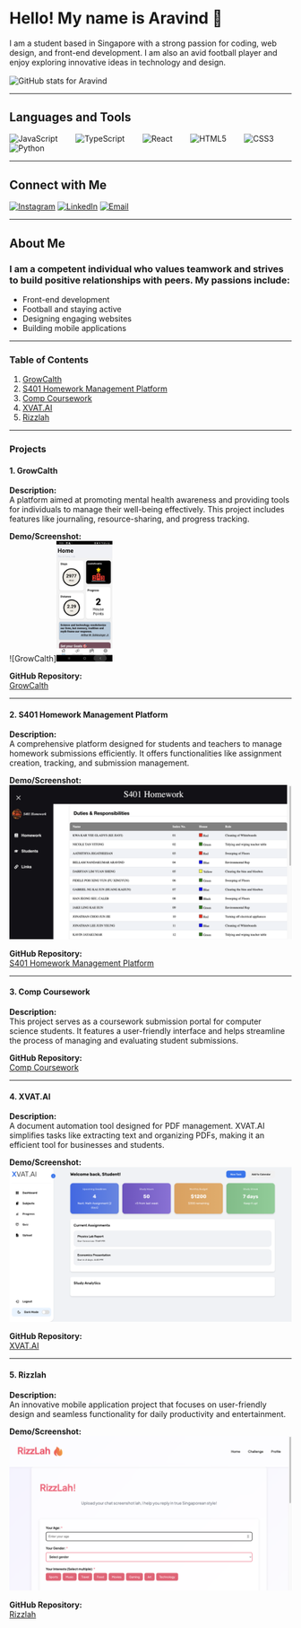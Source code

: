 <h1 align="left">Hello! My name is Aravind 👋</h1>

<p>I am a student based in Singapore with a strong passion for coding, web design, and front-end development. I am also an avid football player and enjoy exploring innovative ideas in technology and design.</p>

<p><img align="center" src="https://github-readme-stats.vercel.app/api?username=aravind-bn&show_icons=true&locale=en" alt="GitHub stats for Aravind" /></p>

---

<h2 align="left">Languages and Tools</h2>

<div align="left">
  <img src="https://cdn.jsdelivr.net/gh/devicons/devicon/icons/javascript/javascript-original.svg" height="30" alt="JavaScript" />
  <img width="24" />
  <img src="https://cdn.jsdelivr.net/gh/devicons/devicon/icons/typescript/typescript-original.svg" height="30" alt="TypeScript" />
  <img width="24" />
  <img src="https://cdn.jsdelivr.net/gh/devicons/devicon/icons/react/react-original.svg" height="30" alt="React" />
  <img width="24" />
  <img src="https://cdn.jsdelivr.net/gh/devicons/devicon/icons/html5/html5-original.svg" height="30" alt="HTML5" />
  <img width="24" />
  <img src="https://cdn.jsdelivr.net/gh/devicons/devicon/icons/css3/css3-original.svg" height="30" alt="CSS3" />
  <img width="24" />
  <img src="https://cdn.jsdelivr.net/gh/devicons/devicon/icons/python/python-original.svg" height="30" alt="Python" />
  <img width="24" />
</div>

---

<h2 align="left">Connect with Me</h2>

<div align="left">
  <a href="https://www.instagram.com/ar4v1nd_notc00l/" target="blank"><img src="https://img.shields.io/static/v1?message=Instagram&logo=instagram&label=&color=E4405F&logoColor=white&labelColor=&style=for-the-badge" height="35" alt="Instagram" /></a>
  <a href="https://www.linkedin.com/in/aravind-nandakumar/" target="blank"><img src="https://img.shields.io/static/v1?message=LinkedIn&logo=linkedin&label=&color=0077B5&logoColor=white&labelColor=&style=for-the-badge" height="35" alt="LinkedIn" /></a>
  <a href="mailto:aravindbn54@gmail.com" target="blank"><img src="https://img.shields.io/static/v1?message=Email&logo=gmail&label=&color=D14836&logoColor=white&labelColor=&style=for-the-badge" height="35" alt="Email" /></a>
</div>


---

<h2 align="left">About Me</h2>

<h3 align="left">I am a competent individual who values teamwork and strives to build positive relationships with peers. My passions include:</h3>
<ul>
  <li>Front-end development</li>
  <li>Football and staying active</li>
  <li>Designing engaging websites</li>
  <li>Building mobile applications</li>
</ul>

---

### Table of Contents

1. [GrowCalth](#growcalth)
2. [S401 Homework Management Platform](#s401-homework-management-platform)
3. [Comp Coursework](#comp-coursework)
4. [XVAT.AI](#xvatai)
5. [Rizzlah](#rizzlah)

---

### Projects

#### 1. GrowCalth
**Description:**  
A platform aimed at promoting mental health awareness and providing tools for individuals to manage their well-being effectively. This project includes features like journaling, resource-sharing, and progress tracking.  

**Demo/Screenshot:**  
![GrowCalth]<img src="./screenshots/growcalth.jpeg" alt="GrowCalth Screenshot" width="100">

**GitHub Repository:**  
[GrowCalth](https://github.com/kidscoots101/GrowCalth-Final.git)

---

#### 2. S401 Homework Management Platform
**Description:**  
A comprehensive platform designed for students and teachers to manage homework submissions efficiently. It offers functionalities like assignment creation, tracking, and submission management.  

**Demo/Screenshot:**  
![S401 Screenshot](./screenshots/s401-homework.png)

**GitHub Repository:**  
[S401 Homework Management Platform](./screenshots/s401-homework.png)

---

#### 3. Comp Coursework
**Description:**  
This project serves as a coursework submission portal for computer science students. It features a user-friendly interface and helps streamline the process of managing and evaluating student submissions.  

**GitHub Repository:**  
[Comp Coursework](https://github.com/TheshyanTTT/Comp-Coursework.git)

---

#### 4. XVAT.AI
**Description:**  
A document automation tool designed for PDF management. XVAT.AI simplifies tasks like extracting text and organizing PDFs, making it an efficient tool for businesses and students.  

**Demo/Screenshot:**  
![XVAT.AI Screenshot](./screenshots/xvatai.png)

**GitHub Repository:**  
[XVAT.AI](https://github.com/kidscoots101/pdf.git)

---

#### 5. Rizzlah
**Description:**  
An innovative mobile application project that focuses on user-friendly design and seamless functionality for daily productivity and entertainment.  

**Demo/Screenshot:**  
![Rizzlah Screenshot](./screenshots/rizzlah.png)

**GitHub Repository:**  
[Rizzlah](https://github.com/Aravind-BN/rizzlah.git)
